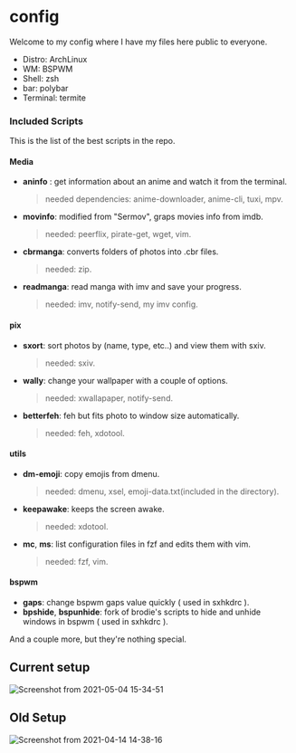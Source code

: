 # config

Welcome to my config
where I have my files here public to everyone.

- Distro: ArchLinux
- WM: BSPWM
- Shell: zsh
- bar: polybar
- Terminal: termite

### Included Scripts

This is the list of the best scripts in the repo.

#### Media
- **aninfo** : get information about an anime and watch it from the terminal.
    > needed dependencies: anime-downloader, anime-cli, tuxi, mpv.
- **movinfo**: modified from "Sermov", graps movies info from imdb.
    > needed: peerflix, pirate-get, wget, vim.
- **cbrmanga**: converts folders of photos into .cbr files.
    > needed: zip.
- **readmanga**: read manga with imv and save your progress.
    > needed: imv, notify-send, my imv config.
#### pix
- **sxort**: sort photos by (name, type, etc..) and view them with sxiv.
    > needed: sxiv.
- **wally**: change your wallpaper with a couple of options.
    > needed: xwallapaper, notify-send.
- **betterfeh**: feh but fits photo to window size automatically.
    > needed: feh, xdotool.
#### utils
- **dm-emoji**: copy emojis from dmenu.
    > needed: dmenu, xsel,  emoji-data.txt(included in the directory).
- **keepawake**: keeps the screen awake.
    > needed: xdotool.
- **mc**, **ms**: list configuration files in fzf and edits them with vim.
    > needed: fzf, vim.
#### bspwm
- **gaps**: change bspwm gaps value quickly ( used in sxhkdrc ).
- **bpshide**, **bspunhide**: fork of brodie's scripts to hide and unhide windows in bspwm ( used in sxhkdrc ).

And a couple more, but they're nothing special.

## Current setup
![Screenshot from 2021-05-04 15-34-51](https://user-images.githubusercontent.com/78548167/117004249-88aa7b00-acee-11eb-843f-6463a3a587bc.png)


## Old Setup
![Screenshot from 2021-04-14 14-38-16](https://user-images.githubusercontent.com/78548167/114704392-38fc1380-9d2f-11eb-8b57-e66fe3537ac1.png)

